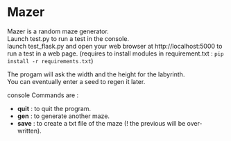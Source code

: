 # Mazer  
Mazer is a random maze generator.  
Launch test.py to run a test  in the console.  
launch test_flask.py and open your web browser at http://localhost:5000 to run a test in a web page. (requires to install modules in requirement.txt : ```pip install -r requirements.txt```)

The progam will ask the width and the height for the labyrinth.  
You can eventually enter a seed to regen it later.  

console Commands are :  
- **quit** : to quit the program.  
- **gen** : to generate another maze.  
- **save** : to create a txt file of the maze (! the previous will be over-written).  

